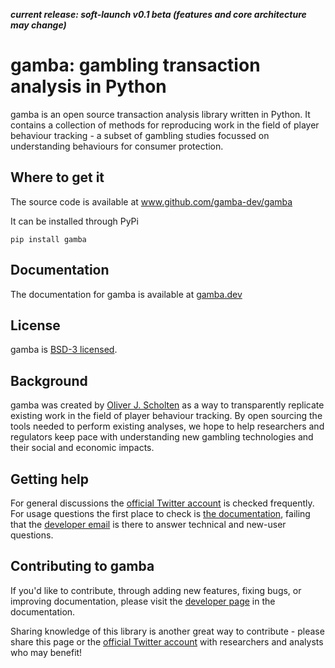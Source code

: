 ***current release: soft-launch v0.1 beta (features and core architecture may change)***

# gamba: gambling transaction analysis in Python

gamba is an open source transaction analysis library written in Python. It contains a collection of methods for reproducing work in the field of player behaviour tracking - a subset of gambling studies focussed on understanding behaviours for consumer protection.


## Where to get it
The source code is available at www.github.com/gamba-dev/gamba

It can be installed through PyPi

`pip install gamba`

## Documentation
The documentation for gamba is available at [gamba.dev](https://www.gamba.dev)

## License
gamba is [BSD-3 licensed](https://www.github.com/gamba-dev/gamba/license.md).

## Background
gamba was created by [Oliver J. Scholten](https://scholar.google.co.uk/citations?user=tvAteogAAAAJ&hl=en) as a way to transparently replicate existing work in the field of player behaviour tracking. By open sourcing the tools needed to perform existing analyses, we hope to help researchers and regulators keep pace with understanding new gambling technologies and their social and economic impacts.

## Getting help
For general discussions the [official Twitter account](https://www.twitter.com/gamba_dev) is checked frequently. For usage questions the first place to check is [the documentation](https://www.gamba.dev), failing that the [developer email](mailto:dev@gamba.dev) is there to answer technical and new-user questions. 

## Contributing to gamba
If you'd like to contribute, through adding new features, fixing bugs, or improving documentation, please visit the [developer page](https://www.gamba.dev/development.html) in the documentation. 

Sharing knowledge of this library is another great way to contribute - please share this page or the [official Twitter account](https://www.twitter.com/gamba_dev) with researchers and analysts who may benefit!

